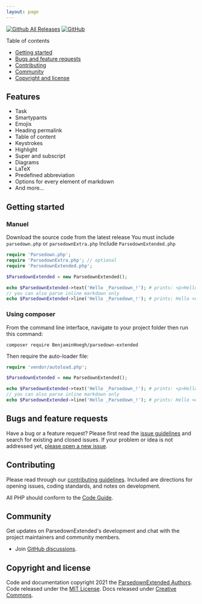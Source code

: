 ```yaml
---
layout: page
---
```


[![Github All Releases](https://img.shields.io/github/release/BenjaminHoegh/ParsedownExtended.svg?style=flat-square)](https://github.com/BenjaminHoegh/ParsedownExtended/releases) [![GitHub](https://img.shields.io/github/license/BenjaminHoegh/ParsedownExtended?style=flat-square)](https://github.com/BenjaminHoegh/ParsedownExtended/blob/master/LICENSE.md)

Table of contents

- [Getting started](#getting-started)
- [Bugs and feature requests](#bugs-and-feature-requests)
- [Contributing](#contributing)
- [Community](#community)
- [Copyright and license](#copyright-and-license)

## Features
- Task
- Smartypants
- Emojis
- Heading permalink
- Table of content
- Keystrokes
- Highlight
- Super and subscript
- Diagrams
- LaTeX
- Predefined abbreviation
- Options for every element of markdown
- And more...

## Getting started

### Manuel
Download the source code from the latest release
You must include `parsedown.php` or `parsedownExtra.php`
Include `ParsedownExtended.php`

```php
require 'Parsedown.php';
require 'ParsedownExtra.php'; // optional
require 'ParsedownExtended.php';

$ParsedownExtended = new ParsedownExtended();

echo $ParsedownExtended->text('Hello _Parsedown_!'); # prints: <p>Hello <em>Parsedown</em>!</p>
// you can also parse inline markdown only
echo $ParsedownExtended->line('Hello _Parsedown_!'); # prints: Hello <em>Parsedown</em>!
```

### Using composer

From the command line interface, navigate to your project folder then run this command:
```shell
composer require BenjaminHoegh/parsedown-extended
```
Then require the auto-loader file:
```php
require 'vendor/autoload.php';

$ParsedownExtended = new ParsedownExtended();

echo $ParsedownExtended->text('Hello _Parsedown_!'); # prints: <p>Hello <em>Parsedown</em>!</p>
// you can also parse inline markdown only
echo $ParsedownExtended->line('Hello _Parsedown_!'); # prints: Hello <em>Parsedown</em>!
```

## Bugs and feature requests

Have a bug or a feature request? Please first read the [issue guidelines](https://github.com/BenjaminHoegh/ParsedownExtended/blob/master/.github/CONTRIBUTING.md#using-the-issue-tracker) and search for existing and closed issues. If your problem or idea is not addressed yet, [please open a new issue](https://github.com/BenjaminHoegh/ParsedownExtended/issues/new/choose).

## Contributing

Please read through our [contributing guidelines](https://github.com/BenjaminHoegh/ParsedownExtended/blob/master/.github/CONTRIBUTING.md). Included are directions for opening issues, coding standards, and notes on development.

All PHP should conform to the [Code Guide](https://www.php-fig.org/psr/psr-12/).

## Community

Get updates on ParsedownExtended's development and chat with the project maintainers and community members.

- Join [GitHub discussions](https://github.com/BenjaminHoegh/ParsedownExtended/discussions).

## Copyright and license

Code and documentation copyright 2021 the [ParsedownExtended Authors](https://github.com/BenjaminHoegh/ParsedownExtended/graphs/contributors). Code released under the [MIT License](https://github.com/BenjaminHoegh/ParsedownExtended/blob/master/LICENSE.md). Docs released under [Creative Commons](https://github.com/BenjaminHoegh/ParsedownExtended/blob/master/docs/LICENSE.md).
